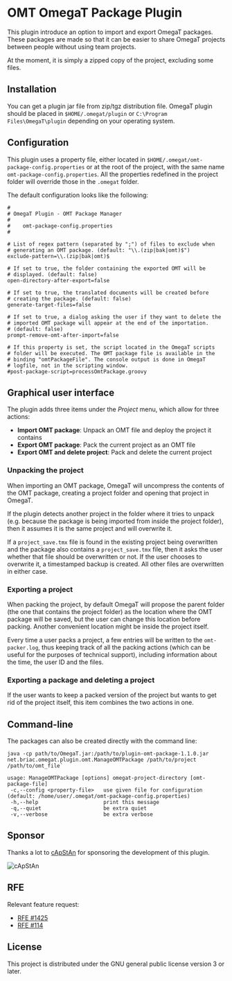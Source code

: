 # OMT OmegaT Package Plugin

This plugin introduce an option to import and export OmegaT packages. These packages are made so that it can be easier
to share OmegaT projects between people without using team projects.

At the moment, it is simply a zipped copy of the project, excluding some files.

## Installation

You can get a plugin jar file from zip/tgz distribution file.
OmegaT plugin should be placed in `$HOME/.omegat/plugin` or `C:\Program Files\OmegaT\plugin`
depending on your operating system.

## Configuration

This plugin uses a property file, either located in `$HOME/.omegat/omt-package-config.properties` or
at the root of the project, with the same name `omt-package-config.properties`. All the properties
redefined in the project folder will override those in the `.omegat` folder.

The default configuration looks like the following:

```
#
# OmegaT Plugin - OMT Package Manager
#
#    omt-package-config.properties
#

# List of regex pattern (separated by ";") of files to exclude when
# generating an OMT package. (default: "\\.(zip|bak|omt)$")
exclude-pattern=\\.(zip|bak|omt)$

# If set to true, the folder containing the exported OMT will be
# displayed. (default: false)
open-directory-after-export=false

# If set to true, the translated documents will be created before
# creating the package. (default: false)
generate-target-files=false

# If set to true, a dialog asking the user if they want to delete the
# imported OMT package will appear at the end of the importation.
# (default: false)
prompt-remove-omt-after-import=false

# If this property is set, the script located in the OmegaT scripts
# folder will be executed. The OMT package file is available in the
# binding "omtPackageFile". The console output is done in OmegaT
# logfile, not in the scripting window.
#post-package-script=processOmtPackage.groovy
```

## Graphical user interface
The plugin adds three items under the *Project* menu, which allow for three actions:

* **Import OMT package**: Unpack an OMT file and deploy the project it contains
* **Export OMT package**: Pack the current project as an OMT file
* **Export OMT and delete project**: Pack and delete the current project

### Unpacking the project

When importing an OMT package, OmegaT will uncompress the contents of the OMT package, creating a project folder and opening that project in OmegaT. 

If the plugin detects another project in the folder where it tries to unpack (e.g. because the package is being imported from inside the project folder), then it assumes it is the same project and will overwrite it. 

If a `project_save.tmx` file is found in the existing project being overwritten and the package also contains a `project_save.tmx` file, then it asks the user whether that file should be overwritten or not. If the user chooses to overwrite it, a timestamped backup is created. All other files are overwritten in either case. 

### Exporting a project

When packing the project, by default OmegaT will propose the parent folder (the one that contains the project folder) as the location where the OMT package will be saved, but the user can change this location before packing. Another convenient location might be inside the project itself. 

Every time a user packs a project, a few entries will be written to the `omt-packer.log`, thus keeping track of all the packing actions (which can be useful for the purposes of technical support), including information about the time, the user ID and the files.

### Exporting a package and deleting a project

If the user wants to keep a packed version of the project but wants to get rid of the project itself, this item combines the two actions in one.

## Command-line

The packages can also be created directly with the command line:

```
java -cp path/to/OmegaT.jar:/path/to/plugin-omt-package-1.1.0.jar net.briac.omegat.plugin.omt.ManageOMTPackage /path/to/project /path/to/omt_file`

usage: ManageOMTPackage [options] omegat-project-directory [omt-package-file]
 -c,--config <property-file>   use given file for configuration (default: /home/user/.omegat/omt-package-config.properties)
 -h,--help                     print this message
 -q,--quiet                    be extra quiet
 -v,--verbose                  be extra verbose
 ```

## Sponsor

Thanks a lot to [cApStAn](http://www.capstan.be/) for sponsoring the development of this plugin.

![cApStAn](http://www.capstan.be/wp-content/themes/capstan/img/logo-capstan.png)

## RFE

Relevant feature request:

* [RFE #1425](https://sourceforge.net/p/omegat/feature-requests/1425/)
* [RFE #114](https://sourceforge.net/p/omegat/feature-requests/114/)

## License

This project is distributed under the GNU general public license version 3 or later.

